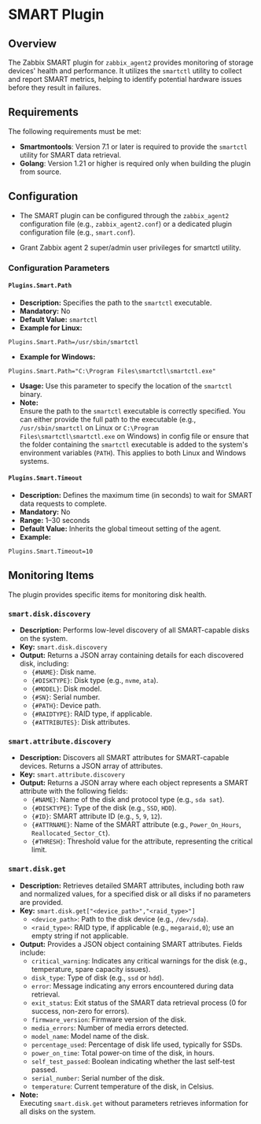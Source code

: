 # SMART Plugin

## Overview

The Zabbix SMART plugin for `zabbix_agent2` provides monitoring of storage devices' health and performance. It utilizes the `smartctl` utility to collect and report SMART metrics, helping to identify potential hardware issues before they result in failures.

## Requirements

The following requirements must be met:

- **Smartmontools**: Version 7.1 or later is required to provide the `smartctl` utility for SMART data retrieval.
- **Golang**: Version 1.21 or higher is required only when building the plugin from source.

## Configuration

- The SMART plugin can be configured through the `zabbix_agent2` configuration file (e.g., `zabbix_agent2.conf`) or a dedicated plugin configuration file (e.g., `smart.conf`).

- Grant Zabbix agent 2 super/admin user privileges for smartctl utility.

### Configuration Parameters

#### `Plugins.Smart.Path`
- **Description:** Specifies the path to the `smartctl` executable.
- **Mandatory:** No
- **Default Value:** `smartctl`
- **Example for Linux:**
```
Plugins.Smart.Path=/usr/sbin/smartctl
```
- **Example for Windows:**
```
Plugins.Smart.Path="C:\Program Files\smartctl\smartctl.exe"
```
- **Usage:** Use this parameter to specify the location of the `smartctl` binary.
- **Note:**  
  Ensure the path to the `smartctl` executable is correctly specified. You can either provide the full path to the executable (e.g., `/usr/sbin/smartctl` on Linux or `C:\Program Files\smartctl\smartctl.exe` on Windows) in config file or ensure that the folder containing the `smartctl` executable is added to the system's environment variables (`PATH`). This applies to both Linux and Windows systems.

#### `Plugins.Smart.Timeout`
- **Description:** Defines the maximum time (in seconds) to wait for SMART data requests to complete.
- **Mandatory:** No
- **Range:** 1–30 seconds
- **Default Value:** Inherits the global timeout setting of the agent.
- **Example:**
```
Plugins.Smart.Timeout=10
```

## Monitoring Items

The plugin provides specific items for monitoring disk health.

### `smart.disk.discovery`
- **Description:** Performs low-level discovery of all SMART-capable disks on the system.
- **Key:** `smart.disk.discovery`
- **Output:** Returns a JSON array containing details for each discovered disk, including:
  - `{#NAME}`: Disk name.
  - `{#DISKTYPE}`: Disk type (e.g., `nvme`, `ata`).
  - `{#MODEL}`: Disk model.
  - `{#SN}`: Serial number.
  - `{#PATH}`: Device path.
  - `{#RAIDTYPE}`: RAID type, if applicable.
  - `{#ATTRIBUTES}`: Disk attributes.

### `smart.attribute.discovery`
- **Description:** Discovers all SMART attributes for SMART-capable devices. Returns a JSON array of attributes.
- **Key:** `smart.attribute.discovery`
- **Output:** Returns a JSON array where each object represents a SMART attribute with the following fields:
  - `{#NAME}`: Name of the disk and protocol type (e.g., `sda sat`).
  - `{#DISKTYPE}`: Type of the disk (e.g., `SSD`, `HDD`).
  - `{#ID}`: SMART attribute ID (e.g., `5`, `9`, `12`).
  - `{#ATTRNAME}`: Name of the SMART attribute (e.g., `Power_On_Hours`, `Reallocated_Sector_Ct`).
  - `{#THRESH}`: Threshold value for the attribute, representing the critical limit.

### `smart.disk.get`
- **Description:** Retrieves detailed SMART attributes, including both raw and normalized values, for a specified disk or all disks if no parameters are provided.
- **Key:** `smart.disk.get["<device_path>","<raid_type>"]`
  - `<device_path>`: Path to the disk device (e.g., `/dev/sda`).
  - `<raid_type>`: RAID type, if applicable (e.g., `megaraid,0`); use an empty string if not applicable.
- **Output:** Provides a JSON object containing SMART attributes. Fields include:
  - `critical_warning`: Indicates any critical warnings for the disk (e.g., temperature, spare capacity issues).
  - `disk_type`: Type of disk (e.g., `ssd` or `hdd`).
  - `error`: Message indicating any errors encountered during data retrieval.
  - `exit_status`: Exit status of the SMART data retrieval process (0 for success, non-zero for errors).
  - `firmware_version`: Firmware version of the disk.
  - `media_errors`: Number of media errors detected.
  - `model_name`: Model name of the disk.
  - `percentage_used`: Percentage of disk life used, typically for SSDs.
  - `power_on_time`: Total power-on time of the disk, in hours.
  - `self_test_passed`: Boolean indicating whether the last self-test passed.
  - `serial_number`: Serial number of the disk.
  - `temperature`: Current temperature of the disk, in Celsius.
- **Note:**  
  Executing `smart.disk.get` without parameters retrieves information for all disks on the system.
